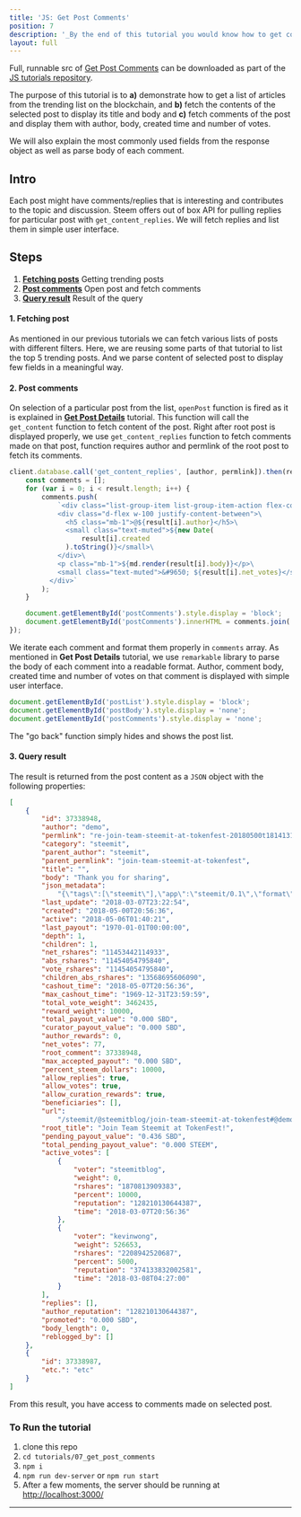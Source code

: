 ```yaml
---
title: 'JS: Get Post Comments'
position: 7
description: '_By the end of this tutorial you would know how to get comments made by others on any post._'
layout: full
---              
```

<span class="fa-pull-left top-of-tutorial-repo-link"><span class="first-word">Full</span>, runnable src of [Get Post Comments](https://github.com/steemit/devportal-tutorials-js/tree/master/tutorials/07_get_post_comments) can be downloaded as part of the [JS tutorials repository](https://github.com/steemit/devportal-tutorials-js).</span>
<br>



The purpose of this tutorial is to **a)** demonstrate how to get a list of articles from the trending list on the blockchain, and **b)** fetch the contents of the selected post to display its title and body and **c)** fetch comments of the post and display them with author, body, created time and number of votes.

We will also explain the most commonly used fields from the response object as well as parse body of each comment.

## Intro

Each post might have comments/replies that is interesting and contributes to the topic and discussion. Steem offers out of box API for pulling replies for particular post with `get_content_replies`. We will fetch replies and list them in simple user interface.

## Steps

1.  [**Fetching posts**](#fetching-posts) Getting trending posts
1.  [**Post comments**](#post-comments) Open post and fetch comments
1.  [**Query result**](#query-result) Result of the query

#### 1. Fetching post<a name="fetching-posts"></a>

As mentioned in our previous tutorials we can fetch various lists of posts with different filters. Here, we are reusing some parts of that tutorial to list the top 5 trending posts. And we parse content of selected post to display few fields in a meaningful way.

#### 2. Post comments<a name="post-comments"></a>

On selection of a particular post from the list, `openPost` function is fired as it is explained in [**Get Post Details**]() tutorial. This function will call the `get_content` function to fetch content of the post. Right after root post is displayed properly, we use `get_content_replies` function to fetch comments made on that post, function requires author and permlink of the root post to fetch its comments.

```javascript
client.database.call('get_content_replies', [author, permlink]).then(result => {
    const comments = [];
    for (var i = 0; i < result.length; i++) {
        comments.push(
            `<div class="list-group-item list-group-item-action flex-column align-items-start">\
            <div class="d-flex w-100 justify-content-between">\
              <h5 class="mb-1">@${result[i].author}</h5>\
              <small class="text-muted">${new Date(
                  result[i].created
              ).toString()}</small>\
            </div>\
            <p class="mb-1">${md.render(result[i].body)}</p>\
            <small class="text-muted">&#9650; ${result[i].net_votes}</small>\
          </div>`
        );
    }

    document.getElementById('postComments').style.display = 'block';
    document.getElementById('postComments').innerHTML = comments.join('');
});
```

We iterate each comment and format them properly in `comments` array. As mentioned in **Get Post Details** tutorial, we use `remarkable` library to parse the body of each comment into a readable format. Author, comment body, created time and number of votes on that comment is displayed with simple user interface.

```javascript
document.getElementById('postList').style.display = 'block';
document.getElementById('postBody').style.display = 'none';
document.getElementById('postComments').style.display = 'none';
```

The "go back" function simply hides and shows the post list.

#### 3. Query result<a name="query-result"></a>

The result is returned from the post content as a `JSON` object with the following properties:

```json
[
    {
        "id": 37338948,
        "author": "demo",
        "permlink": "re-join-team-steemit-at-tokenfest-20180500t181413163z",
        "category": "steemit",
        "parent_author": "steemit",
        "parent_permlink": "join-team-steemit-at-tokenfest",
        "title": "",
        "body": "Thank you for sharing",
        "json_metadata":
            "{\"tags\":[\"steemit\"],\"app\":\"steemit/0.1\",\"format\":\"markdown\"}",
        "last_update": "2018-03-07T23:22:54",
        "created": "2018-05-00T20:56:36",
        "active": "2018-05-06T01:40:21",
        "last_payout": "1970-01-01T00:00:00",
        "depth": 1,
        "children": 1,
        "net_rshares": "11453442114933",
        "abs_rshares": "11454054795840",
        "vote_rshares": "11454054795840",
        "children_abs_rshares": "13568695606090",
        "cashout_time": "2018-05-07T20:56:36",
        "max_cashout_time": "1969-12-31T23:59:59",
        "total_vote_weight": 3462435,
        "reward_weight": 10000,
        "total_payout_value": "0.000 SBD",
        "curator_payout_value": "0.000 SBD",
        "author_rewards": 0,
        "net_votes": 77,
        "root_comment": 37338948,
        "max_accepted_payout": "0.000 SBD",
        "percent_steem_dollars": 10000,
        "allow_replies": true,
        "allow_votes": true,
        "allow_curation_rewards": true,
        "beneficiaries": [],
        "url":
            "/steemit/@steemitblog/join-team-steemit-at-tokenfest#@demo/re-join-team-steemit-at-tokenfest-20180500t181413163z",
        "root_title": "Join Team Steemit at TokenFest!",
        "pending_payout_value": "0.436 SBD",
        "total_pending_payout_value": "0.000 STEEM",
        "active_votes": [
            {
                "voter": "steemitblog",
                "weight": 0,
                "rshares": "1870813909383",
                "percent": 10000,
                "reputation": "128210130644387",
                "time": "2018-03-07T20:56:36"
            },
            {
                "voter": "kevinwong",
                "weight": 526653,
                "rshares": "2208942520687",
                "percent": 5000,
                "reputation": "374133832002581",
                "time": "2018-03-08T04:27:00"
            }
        ],
        "replies": [],
        "author_reputation": "128210130644387",
        "promoted": "0.000 SBD",
        "body_length": 0,
        "reblogged_by": []
    },
    {
        "id": 37338987,
        "etc.": "etc"
    }
]
```

From this result, you have access to comments made on selected post.

### To Run the tutorial

1.  clone this repo
1.  `cd tutorials/07_get_post_comments`
1.  `npm i`
1.  `npm run dev-server` or `npm run start`
1.  After a few moments, the server should be running at [http://localhost:3000/](http://localhost:3000/)

---
